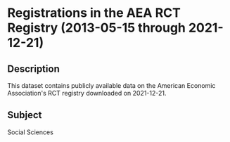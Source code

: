 # Registrations in the AEA RCT Registry (2013-05-15 through 2021-12-21)

## Description 
This dataset contains publicly available data on the American Economic Association's RCT registry downloaded on 2021-12-21.

## Subject
Social Sciences
